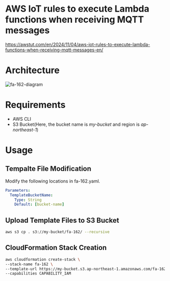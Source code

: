 # AWS IoT rules to execute Lambda functions when receiving MQTT messages

https://awstut.com/en/2024/11/04/aws-iot-rules-to-execute-lambda-functions-when-receiving-mqtt-messages-en/

# Architecture

![fa-162-diagram](https://github.com/user-attachments/assets/cd57d289-845e-4aee-be0f-4763c7fa9631)

# Requirements

* AWS CLI
* S3 Bucket(Here, the bucket name is *my-bucket* and region is *ap-northeast-1*)

# Usage

## Tempalte File Modification

Modify the following locations in fa-162.yaml.

```yaml
Parameters:
  TemplateBucketName:
    Type: String
    Default: [bucket-name]
```

## Upload  Template Files to S3 Bucket

```bash
aws s3 cp . s3://my-bucket/fa-162/ --recursive
```

## CloudFormation Stack Creation

```bash
aws cloudformation create-stack \
--stack-name fa-162 \
--template-url https://my-bucket.s3.ap-northeast-1.amazonaws.com/fa-162/fa-162.yaml \
--capabilities CAPABILITY_IAM
